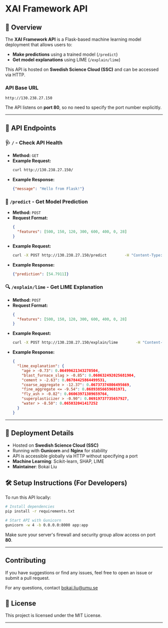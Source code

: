 # XAI Framework API

## 📖 Overview

The **XAI Framework API** is a Flask-based machine learning model deployment that allows users to:

- **Make predictions** using a trained model (`/predict`)
- **Get model explanations** using LIME (`/explain/lime`)

This API is hosted on **Swedish Science Cloud (SSC)** and can be accessed via HTTP.

### API Base URL
```
http://130.238.27.150
```
The API listens on **port 80**, so no need to specify the port number explicitly.

---

## 🔧 API Endpoints

### 🩺 `/` - Check API Health
- **Method:** `GET`
- **Example Request:**
  ```bash
  curl http://130.238.27.150/
  ```
- **Example Response:**
  ```json
  {"message": "Hello from Flask!"}
  ```

### 🔮 `/predict` - Get Model Prediction
- **Method:** `POST`
- **Request Format:**
  ```json
  {
    "features": [500, 150, 120, 300, 600, 400, 0, 28]
  }
  ```
- **Example Request:**
  ```bash
  curl -X POST http://130.238.27.150/predict        -H "Content-Type: application/json"        -d '{"features": [500, 150, 120, 300, 600, 400, 0, 28]}'
  ```
- **Example Response:**
  ```json
  {"prediction": [54.7911]}
  ```

### 🔍 `/explain/lime` - Get LIME Explanation
- **Method:** `POST`
- **Request Format:**
  ```json
  {
    "features": [500, 150, 120, 300, 600, 400, 0, 28]
  }
  ```
- **Example Request:**
  ```bash
  curl -X POST http://130.238.27.150/explain/lime        -H "Content-Type: application/json"        -d '{"features": [500, 150, 120, 300, 600, 400, 0, 28]}'
  ```
- **Example Response:**
  ```json
  {
    "lime_explanation": {
      "age > -0.73": 0.06499621343278504,
      "blast_furnace_slag > -0.85": 0.060632492025681904,
      "cement > -2.63": 0.06784425864499531,
      "coarse_aggregate > -12.37": 0.06737374806495669,
      "fine_aggregate <= -9.54": 0.06893856659681971,
      "fly_ash > -0.82": 0.06063971309659764,
      "superplasticizer > -0.90": 0.06919737735657927,
      "water > -8.50": 0.065032041417252
    }
  }
  ```

---

## 🚀 Deployment Details

- Hosted on **Swedish Science Cloud (SSC)**
- Running with **Gunicorn** and **Nginx** for stability
- API is accessible globally via HTTP without specifying a port
- **Machine Learning**: Scikit-learn, SHAP, LIME
- **Maintainer**: Bokai Liu

## 🛠 Setup Instructions (For Developers)

To run this API locally:

```bash
# Install dependencies
pip install -r requirements.txt

# Start API with Gunicorn
gunicorn -w 4 -b 0.0.0.0:8000 app:app
```

Make sure your server's firewall and security group allow access on port **80**.

---

## Contributing
If you have suggestions or find any issues, feel free to open an issue or submit a pull request.

For any questions, contact bokai.liu@umu.se




## 📝 License

This project is licensed under the MIT License.

---
